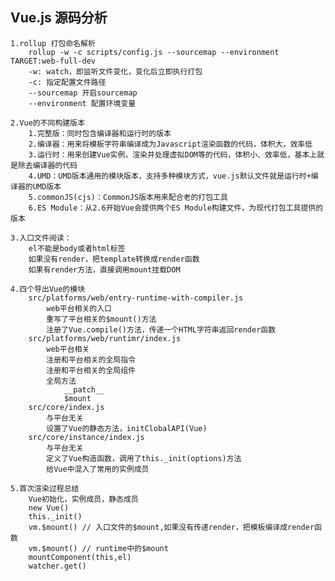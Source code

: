 ## Vue.js 源码分析
    1.rollup 打包命名解析
        rollup -w -c scripts/config.js --sourcemap --environment TARGET:web-full-dev
        -w: watch，即监听文件变化，变化后立即执行打包
        -c: 指定配置文件路径
        --sourcemap 开启sourcemap
        --environment 配置环境变量

    2.Vue的不同构建版本
        1.完整版：同时包含编译器和运行时的版本
        2.编译器：用来将模板字符串编译成为Javascript渲染函数的代码，体积大，效率低
        3.运行时：用来创建Vue实例，渲染并处理虚拟DOM等的代码，体积小、效率低，基本上就是除去编译器的代码
        4.UMD：UMD版本通用的模块版本，支持多种模块方式，vue.js默认文件就是运行时+编译器的UMD版本
        5.commonJS(cjs)：CommonJS版本用来配合老的打包工具
        6.ES Module：从2.6开始Vue会提供两个ES Module构建文件，为现代打包工具提供的版本

    3.入口文件阅读：
        el不能是body或者html标签
        如果没有render，把template转换成render函数
        如果有render方法，直接调用mount挂载DOM

    4.四个导出Vue的模块
        src/platforms/web/entry-runtime-with-compiler.js
            web平台相关的入口
            重写了平台相关的$mount()方法
            注册了Vue.compile()方法，传递一个HTML字符串返回render函数
        src/platforms/web/runtimr/index.js
            web平台相关
            注册和平台相关的全局指令
            注册和平台相关的全局组件
            全局方法
                __patch__
                $mount
        src/core/index.js
            与平台无关
            设置了Vue的静态方法，initClobalAPI(Vue)
        src/core/instance/index.js
            与平台无关
            定义了Vue构造函数，调用了this._init(options)方法
            给Vue中混入了常用的实例成员
    
    5.首次渲染过程总结
        Vue初始化，实例成员，静态成员
        new Vue()
        this._init()
        vm.$mount() // 入口文件的$mount,如果没有传递render，把模板编译成render函数
        vm.$mount() // runtime中的$mount
        mountComponent(this,el)
        watcher.get()
